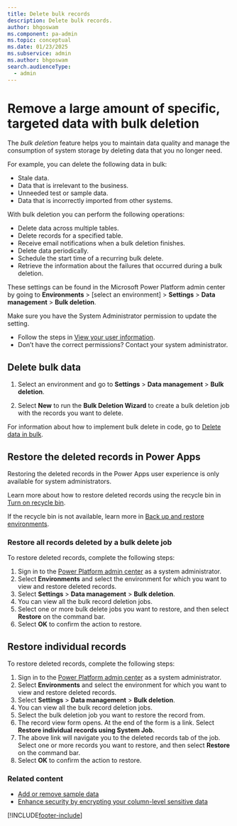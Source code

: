 ```yaml
---
title: Delete bulk records 
description: Delete bulk records.
author: bhgoswam 
ms.component: pa-admin
ms.topic: conceptual
ms.date: 01/23/2025
ms.subservice: admin
ms.author: bhgoswam
search.audienceType: 
  - admin
---
```

# Remove a large amount of specific, targeted data with bulk deletion 

The *bulk deletion* feature helps you to maintain data quality and manage the consumption of system storage by deleting data that you no longer need.  
  
 For example, you can delete the following data in bulk:  
  
- Stale data.  
- Data that is irrelevant to the business.   
- Unneeded test or sample data.  
- Data that is incorrectly imported from other systems.  
  
With bulk deletion you can perform the following operations:  
  
- Delete data across multiple tables.   
- Delete records for a specified table.   
- Receive email notifications when a bulk deletion finishes.   
- Delete data periodically.   
- Schedule the start time of a recurring bulk delete.   
- Retrieve the information about the failures that occurred during a bulk deletion.  

These settings can be found in the Microsoft Power Platform admin center by going to **Environments** > [select an environment] > **Settings** > **Data management** > **Bulk deletion**.

Make sure you have the System Administrator permission to update the setting.

- Follow the steps in [View your user information](/powerapps/user/view-your-user-profile).
- Don’t have the correct permissions? Contact your system administrator.

  
## Delete bulk data 
  
1. Select an environment and go to **Settings** > **Data management** > **Bulk deletion**.
  
2. Select **New** to run the **Bulk Deletion Wizard** to create a bulk deletion job with the records you want to delete.  
  
For information about how to implement bulk delete in code, go to [Delete data in bulk](/powerapps/developer/common-data-service/delete-data-bulk). 

## Restore the deleted records in Power Apps

Restoring the deleted records in the Power Apps user experience is only available for system administrators.

Learn more about how to restore deleted records using the recycle bin in [Turn on recycle bin](restore-deleted-table-records.md).
   
If the recycle bin is not available, learn more in [Back up and restore environments](backup-restore-environments.md).

### Restore all records deleted by a bulk delete job

To restore deleted records, complete the following steps:

1. Sign in to the [Power Platform admin center](https://admin.powerplatform.microsoft.com) as a system administrator.
1. Select **Environments** and select the environment for which you want to view and restore deleted records.
1. Select **Settings** > **Data management** > **Bulk deletion**.
1. You can view all the bulk record deletion jobs.
1. Select one or more bulk delete jobs you want to restore, and then select **Restore** on the command bar.
1. Select **OK** to confirm the action to restore.

## Restore individual records
To restore deleted records, complete the following steps:

1. Sign in to the [Power Platform admin center](https://admin.powerplatform.microsoft.com) as a system administrator.
2. Select **Environments** and select the environment for which you want to view and restore deleted records.
3. Select **Settings** > **Data management** > **Bulk deletion**.
4. You can view all the bulk record deletion jobs.
5. Select the bulk deletion job you want to restore the record from.
6. The record view form opens. At the end of the form is a link. Select **Restore individual records using System Job.**
7. The above link will navigate you to the deleted records tab of the job. Select one or more records you want to restore, and then select **Restore** on the command bar.
8. Select **OK** to confirm the action to restore.

### Related content
- [Add or remove sample data](add-remove-sample-data.md)   
- [Enhance security by encrypting your column-level sensitive data](data-encryption.md)


[!INCLUDE[footer-include](../includes/footer-banner.md)]
